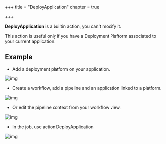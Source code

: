 +++
title = "DeployApplication"
chapter = true

+++

**DeployApplication** is a builtin action, you can't modify it.

This action is useful only if you have a Deployment Plaftorm associated to your current application.

## Example

* Add a deployment platform on your application.

![img](/images/workflows.pipelines.actions.builtin.deploy-application-1.png)

* Create a workflow, add a pipeline and an application linked to a platform.

![img](/images/workflows.pipelines.actions.builtin.deploy-application-2.png)

* Or edit the pipeline context from your workflow view.

![img](/images/workflows.pipelines.actions.builtin.deploy-application-3.png)

* In the job, use action DeployApplication

![img](/images/workflows.pipelines.actions.builtin.deploy-application-4.png)
